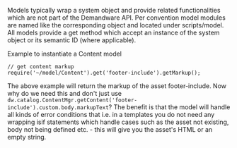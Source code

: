 Models typically wrap a system object and provide related functionalities which are not part of the Demandware API. Per convention model modules are named like the corresponding object and located under scripts/model. All models provide a get method which accept an instance of the system object or its semantic ID (where applicable).

Example to instantiate a Content model
```
// get content markup
require('~/model/Content').get('footer-include').getMarkup();
```

The above example will return the markup of the asset footer-include. Now why do we need this and don't just use `dw.catalog.ContentMgr.getContent('footer-include').custom.body.markupText`? The benefit is that the model will handle all kinds of error conditions that i.e. in a templates you do not need any wrapping isif statements which handle cases such as the asset not existing, body not being defined etc. - this will give you the asset's HTML or an empty string.
